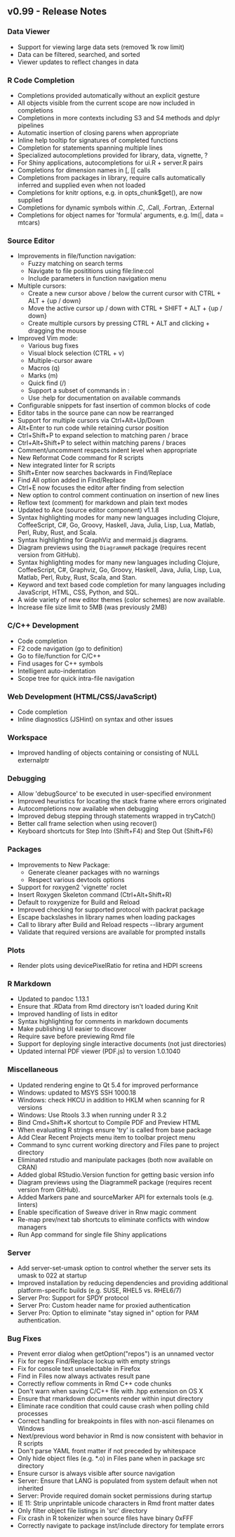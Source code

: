 
## v0.99 - Release Notes

### Data Viewer

- Support for viewing large data sets (removed 1k row limit)
- Data can be filtered, searched, and sorted
- Viewer updates to reflect changes in data

### R Code Completion

 - Completions provided automatically without an explicit gesture
 - All objects visible from the current scope are now included in completions
 - Completions in more contexts including S3 and S4 methods and dplyr pipelines
 - Automatic insertion of closing parens when appropriate
 - Inline help tooltip for signatures of completed functions
 - Completion for statements spanning multiple lines
 - Specialized autocompletions provided for library, data, vignette, ?
 - For Shiny applications, autocompletions for ui.R + server.R pairs
 - Completions for dimension names in [, [[ calls
 - Completions from packages in library, require calls automatically
   inferred and supplied even when not loaded
 - Completions for knitr options, e.g. in opts_chunk$get(), are now supplied
 - Completions for dynamic symbols within .C, .Call, .Fortran, .External
 - Completions for object names for 'formula' arguments, e.g. lm(|, data = mtcars)

### Source Editor

* Improvements in file/function navigation:
    - Fuzzy matching on search terms
    - Navigate to file posititions using file:line:col
    - Include parameters in function navigation menu
* Multiple cursors:
   - Create a new cursor above / below the current cursor with CTRL + ALT + {up / down}
   - Move the active cursor up / down with CTRL + SHIFT + ALT + {up / down}
   - Create multiple cursors by pressing CTRL + ALT and clicking + dragging the mouse
* Improved Vim mode:
    - Various bug fixes
    - Visual block selection (CTRL + v)
    - Multiple-cursor aware
    - Macros (q)
    - Marks (m)
    - Quick find (/)
    - Support a subset of commands in :
    - Use :help for documentation on available commands
* Configurable snippets for fast insertion of common blocks of code
* Editor tabs in the source pane can now be rearranged
* Support for multiple cursors via Ctrl+Alt+Up/Down
* Alt+Enter to run code while retaining cursor position
* Ctrl+Shift+P to expand selection to matching paren / brace
* Ctrl+Alt+Shift+P to select within matching parens / braces
* Comment/uncomment respects indent level when appropriate
* New Reformat Code command for R scripts
* New integrated linter for R scripts
* Shift+Enter now searches backwards in Find/Replace
* Find All option added in Find/Replace
* Ctrl+E now focuses the editor after finding from selection
* New option to control comment continuation on insertion of new lines
* Reflow text (comment) for markdown and plain text modes
* Updated to Ace (source editor component) v1.1.8
* Syntax highlighting modes for many new languages including Clojure,
  CoffeeScript, C#, Go, Groovy, Haskell, Java, Julia, Lisp, Lua, Matlab, Perl,
  Ruby, Rust, and Scala.
* Syntax highlighting for GraphViz and mermaid.js diagrams. 
* Diagram previews using the `DiagrammeR` package (requires recent version from GitHub).
* Syntax highlighting modes for many new languages including Clojure, CoffeeScript, C#, Graphviz, Go, Groovy, Haskell, Java, Julia, Lisp, Lua, Matlab, Perl, Ruby, Rust, Scala, and Stan.
* Keyword and text based code completion for many languages including JavaScript, HTML, CSS, Python, and SQL.
* A wide variety of new editor themes (color schemes) are now available.
* Increase file size limit to 5MB (was previously 2MB)

### C/C++ Development
    
 - Code completion
 - F2 code navigation (go to definition)
 - Go to file/function for C/C++
 - Find usages for C++ symbols
 - Intelligent auto-indentation
 - Scope tree for quick intra-file navigation
 
### Web Development (HTML/CSS/JavaScript)

 - Code completion
 - Inline diagnostics (JSHint) on syntax and other issues

### Workspace

* Improved handling of objects containing or consisting of NULL externalptr

### Debugging

* Allow 'debugSource' to be executed in user-specified environment
* Improved heuristics for locating the stack frame where errors originated
* Autocompletions now available when debugging
* Improved debug stepping through statements wrapped in tryCatch()
* Better call frame selection when using recover()
* Keyboard shortcuts for Step Into (Shift+F4) and Step Out (Shift+F6)

### Packages

* Improvements to New Package:
    - Generate cleaner packages with no warnings
    - Respect various devtools options
* Support for roxygen2 'vignette' roclet
* Insert Roxygen Skeleton command (Ctrl+Alt+Shift+R)
* Default to roxygenize for Build and Reload
* Improved checking for supported protocol with packrat package
* Escape backslashes in library names when loading packages
* Call to library after Build and Reload respects --library argument
* Validate that required versions are available for prompted installs

### Plots

* Render plots using devicePixelRatio for retina and HDPI screens

### R Markdown

* Updated to pandoc 1.13.1
* Ensure that .RData from Rmd directory isn't loaded during Knit
* Improved handling of lists in editor
* Syntax highlighting for comments in markdown documents
* Make publishing UI easier to discover
* Require save before previewing Rmd file
* Support for deploying single interactive documents (not just directories)
* Updated internal PDF viewer (PDF.js) to version 1.0.1040 

### Miscellaneous

* Updated rendering engine to Qt 5.4 for improved performance
* Windows: updated to MSYS SSH 1000.18
* Windows: check HKCU in addition to HKLM when scanning for R versions
* Windows: Use Rtools 3.3 when running under R 3.2
* Bind Cmd+Shift+K shortcut to Compile PDF and Preview HTML
* When evaluating R strings ensure 'try' is called from base package
* Add Clear Recent Projects menu item to toolbar project menu
* Command to sync current working directory and Files pane to project directory
* Eliminated rstudio and manipulate packages (both now available on CRAN)
* Added global RStudio.Version function for getting basic version info
* Diagram previews using the DiagrammeR package (requires recent version from GitHub).
* Added Markers pane and sourceMarker API for externals tools (e.g. linters)
* Enable specification of Sweave driver in Rnw magic comment
* Re-map prev/next tab shortcuts to eliminate conflicts with window managers
* Run App command for single file Shiny applications

### Server

* Add server-set-umask option to control whether the server sets its umask to 022 at startup
* Improved installation by reducing dependencies and providing additional platform-specific builds (e.g. SUSE, RHEL5 vs. RHEL6/7)
* Server Pro: Support for SPDY protocol
* Server Pro: Custom header name for proxied authentication
* Server Pro: Option to eliminate "stay signed in" option for PAM authentication.

### Bug Fixes

* Prevent error dialog when getOption("repos") is an unnamed vector
* Fix for regex Find/Replace lockup with empty strings 
* Fix for console text unselectable in Firefox
* Find in Files now always activates result pane
* Correctly reflow comments in Rmd C++ code chunks
* Don't warn when saving C/C++ file with .hpp extension on OS X
* Ensure that rmarkdown documents render within input directory
* Eliminate race condition that could cause crash when polling child processes
* Correct handling for breakpoints in files with non-ascii filenames on Windows
* Next/previous word behavior in Rmd is now consistent with behavior in R scripts
* Don't parse YAML front matter if not preceded by whitespace
* Only hide object files (e.g. *.o) in Files pane when in package src directory
* Ensure cursor is always visible after source navigation
* Server: Ensure that LANG is populated from system default when not inherited
* Server: Provide required domain socket permissions during startup
* IE 11: Strip unprintable unicode characters in Rmd front matter dates
* Only filter object file listings in 'src' directory
* Fix crash in R tokenizer when source files have binary 0xFFF
* Correctly navigate to package inst/include directory for template errors 



